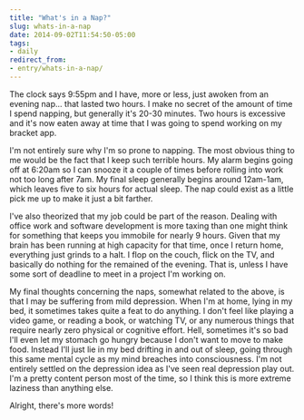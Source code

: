 ```yaml
---
title: "What's in a Nap?"
slug: whats-in-a-nap
date: 2014-09-02T11:54:50-05:00
tags:
- daily
redirect_from:
- entry/whats-in-a-nap/
---
```

The clock says 9:55pm and I have, more or less, just awoken from an evening nap... that lasted two hours. I make no secret of the amount of time I spend napping, but generally it's 20-30 minutes. Two hours is excessive and it's now eaten away at time that I was going to spend working on my bracket app.

I'm not entirely sure why I'm so prone to napping. The most obvious thing to me would be the fact that I keep such terrible hours. My alarm begins going off at 6:20am so I can snooze it a couple of times before rolling into work not too long after 7am. My final sleep generally begins around 12am-1am, which leaves five to six hours for actual sleep. The nap could exist as a little pick me up to make it just a bit farther.

I've also theorized that my job could be part of the reason. Dealing with office work and software development is more taxing than one might think for something that keeps you immobile for nearly 9 hours. Given that my brain has been running at high capacity for that time, once I return home, everything just grinds to a halt. I flop on the couch, flick on the TV, and basically do nothing for the remained of the evening. That is, unless I have some sort of deadline to meet in a project I'm working on.

My final thoughts concerning the naps, somewhat related to the above, is that I may be suffering from mild depression. When I'm at home, lying in my bed, it sometimes takes quite a feat to do anything. I don't feel like playing a video game, or reading a book, or watching TV, or any numerous things that require nearly zero physical or cognitive effort. Hell, sometimes it's so bad I'll even let my stomach go hungry because I don't want to move to make food. Instead I'll just lie in my bed drifting in and out of sleep, going through this same mental cycle as my mind breaches into consciousness. I'm not entirely settled on the depression idea as I've seen real depression play out. I'm a pretty content person most of the time, so I think this is more extreme laziness than anything else.

Alright, there's more words!
